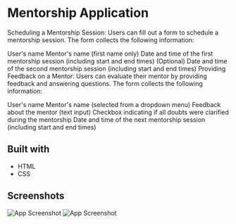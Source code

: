# Mentorship Application

Scheduling a Mentorship Session: Users can fill out a form to schedule a mentorship session. The form collects the following information:

User's name
Mentor's name (first name only)
Date and time of the first mentorship session (including start and end times)
(Optional) Date and time of the second mentorship session (including start and end times)
Providing Feedback on a Mentor: Users can evaluate their mentor by providing feedback and answering questions. The form collects the following information:

User's name
Mentor's name (selected from a dropdown menu)
Feedback about the mentor (text input)
Checkbox indicating if all doubts were clarified during the mentorship
Date and time of the next mentorship session (including start and end times)

## Built with

- HTML
- CSS

## Screenshots

![App Screenshot](https://i.imgur.com/47kGS0r.png)
![App Screenshot](https://i.imgur.com/kUcxEuj.png)
